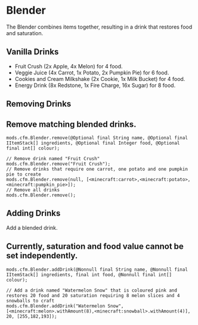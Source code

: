 # Blender

The Blender combines items together, resulting in a drink that restores food and saturation.

## Vanilla Drinks

- Fruit Crush (2x Apple, 4x Melon) for 4 food.
- Veggie Juice (4x Carrot, 1x Potato, 2x Pumpkin Pie) for 6 food.
- Cookies and Cream Milkshake (2x Cookie, 1x Milk Bucket) for 4 food.
- Energy Drink (8x Redstone, 1x Fire Charge, 16x Sugar) for 8 food.

## Removing Drinks

## Remove matching blended drinks.

```zenscript
mods.cfm.Blender.remove(@Optional final String name, @Optional final IItemStack[] ingredients, @Optional final Integer food, @Optional final int[] colour);

// Remove drink named "Fruit Crush"
mods.cfm.Blender.remove("Fruit Crush");
// Remove drinks that require one carrot, one potato and one pumpkin pie to create
mods.cfm.Blender.remove(null, [<minecraft:carrot>,<minecraft:potato>,<minecraft:pumpkin_pie>]);
// Remove all drinks
mods.cfm.Blender.remove();
```

## Adding Drinks

Add a blended drink.

## Currently, saturation and food value cannot be set independently.

```zenscript
mods.cfm.Blender.addDrink(@Nonnull final String name, @Nonnull final IItemStack[] ingredients, final int food, @Nonnull final int[] colour);

// Add a drink named "Watermelon Snow" that is coloured pink and restores 20 food and 20 saturation requiring 8 melon slices and 4 snowballs to craft
mods.cfm.Blender.addDrink("Watermelon Snow", [<minecraft:melon>.withAmount(8),<minecraft:snowball>.withAmount(4)], 20, [255,182,193]);
```